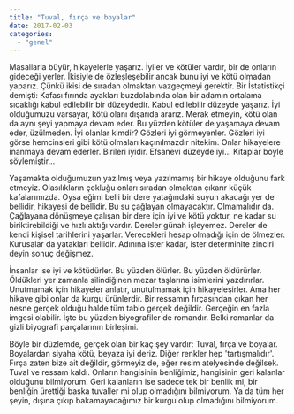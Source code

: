 ```yaml
---
title: "Tuval, fırça ve boyalar"
date: 2017-02-03
categories: 
  - "genel"
---
```


Masallarla büyür, hikayelerle yaşarız. İyiler ve kötüler vardır, bir de onların gideceği yerler. İkisiyle de özleşleşebilir ancak bunu iyi ve kötü olmadan yaparız. Çünkü ikisi de sıradan olmaktan vazgeçmeyi gerektir. Bir İstatistikçi demişti: Kafası fırında ayakları buzdolabında olan bir adamın ortalama sıcaklığı kabul edilebilir bir düzeydedir. Kabul edilebilir düzeyde yaşarız. İyi olduğumuzu varsayar, kötü olanı dışarıda ararız. Merak etmeyin, kötü olan da aynı şeyi yapmaya devam eder. Bu yüzden kötüler de yaşamaya devam eder, üzülmeden. İyi olanlar kimdir? Gözleri iyi görmeyenler. Gözleri iyi görse hemcinsleri gibi kötü olmaları kaçınılmazdır nitekim. Onlar hikayelere inanmaya devam ederler. Birileri iyidir. Efsanevi düzeyde iyi... Kitaplar böyle söylemiştir…

Yaşamakta olduğumuzun yazılmış veya yazılmamış bir hikaye olduğunu fark etmeyiz. Olasılıkların çokluğu onları sıradan olmaktan çıkarır küçük kafalarımızda. Oysa eğimi belli bir dere yatağındaki suyun akacağı yer de bellidir, hikayesi de bellidir. Bu su çağlayan olmayacaktır. Olmamalıdır da. Çağlayana dönüşmeye çalışan bir dere için iyi ve kötü yoktur, ne kadar su biriktirebildiği ve hızlı aktığı vardır. Dereler günah işleyemez. Dereler de kendi kişisel tarihlerini yaşarlar. Verecekleri hesap olmadığı için de ölmezler. Kurusalar da yatakları bellidir. Adınına ister kadar, ister determinite zinciri deyin sonuç değişmez.

İnsanlar ise iyi ve kötüdürler. Bu yüzden ölürler. Bu yüzden öldürürler. Öldükleri yer zamanla silindiğinen mezar taşlarına isimlerini yazdırırlar. Unutmamak için hikayeler anlatır, unutulmamak için hikayeleşirler. Ama her hikaye gibi onlar da kurgu ürünlerdir. Bir ressamın fırçasından çıkan her nesne gerçek olduğu halde tüm tablo gerçek değildir. Gerçeğin en fazla imgesi olabilir. İşte bu yüzden biyografiler de romandır. Belki romanlar da gizli biyografi parçalarının birleşimi.

Böyle bir düzlemde, gerçek olan bir kaç şey vardır: Tuval, fırça ve boyalar. Boyalardan siyaha kötü, beyaza iyi deriz. Diğer renkler hep 'tartışmalıdır'. Fırça zaten bize ait değildir, görmeyiz de, eğer resim atelyesinde değilsek. Tuval ve ressam kaldı. Onların hangisinin benliğimiz, hangisinin geri kalanlar olduğunu bilmiyorum. Geri kalanların ise sadece tek bir benlik mi, bir benliğin ürettiği başka tuvaller mi olup olmadığını bilmiyorum. Ya da tüm her şeyin, dışına çıkıp bakamayacağımız bir kurgu olup olmadığını bilmiyorum.
